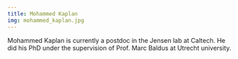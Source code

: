 ```yaml
---
title: Mohammed Kaplan
img: mohammed_kaplan.jpg
---
```


Mohammed Kaplan is currently a postdoc in the Jensen lab at Caltech. He did his PhD under the supervision of Prof. Marc Baldus at Utrecht university.
